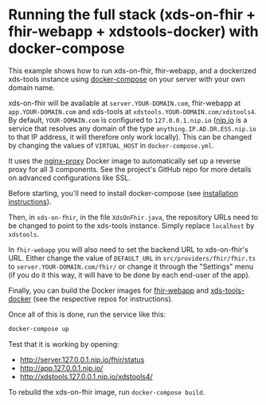 # Running the full stack (xds-on-fhir + fhir-webapp + xdstools-docker) with docker-compose

This example shows how to run xds-on-fhir, fhir-webapp, and a dockerized xds-tools instance using [docker-compose](https://docs.docker.com/compose/) on your server with your own domain name.

xds-on-fhir will be available at `server.YOUR-DOMAIN.com`, fhir-webapp at `app.YOUR-DOMAIN.com` and xds-tools at `xdstools.YOUR-DOMAIN.com/xdstools4`. By default, `YOUR-DOMAIN.com` is configured to `127.0.0.1.nip.io` ([nip.io](http://nip.io/) is a service that resolves any domain of the type `anything.IP.AD.DR.ESS.nip.io` to that IP address, it will therefore only work locally). This can be changed by changing the values of `VIRTUAL_HOST` in `docker-compose.yml`.

It uses the [nginx-proxy](https://github.com/jwilder/nginx-proxy) Docker image to automatically set up a reverse proxy for all 3 components. See the project's GitHub repo for more details on advanced configurations like SSL.

Before starting, you'll need to install docker-compose (see [installation instructions](https://docs.docker.com/compose/install/)).

Then, in `xds-on-fhir`, in the file `XdsOnFhir.java`, the repository URLs need to be changed to point to the xds-tools instance. Simply replace `localhost` by `xdstools`.

In `fhir-webapp` you will also need to set the backend URL to xds-on-fhir's URL. Either change the value of `DEFAULT_URL` in `src/providers/fhir/fhir.ts` to `server.YOUR-DOMAIN.com/fhir/` or change it through the "Settings" menu (if you do it this way, it will have to be done by each end-user of the app).

Finally, you can build the Docker images for [fhir-webapp](https://github.com/ahdis/fhir-webapp) and [xds-tools-docker](https://github.com/ahdis/xdstools-docker) (see the respective repos for instructions).

Once all of this is done, run the service like this:
```bash
docker-compose up
```

Test that it is working by opening:
- http://server.127.0.0.1.nip.io/fhir/status 
- http://app.127.0.0.1.nip.io/
- http://xdstools.127.0.0.1.nip.io/xdstools4/

To rebuild the xds-on-fhir image, run `docker-compose build`.
